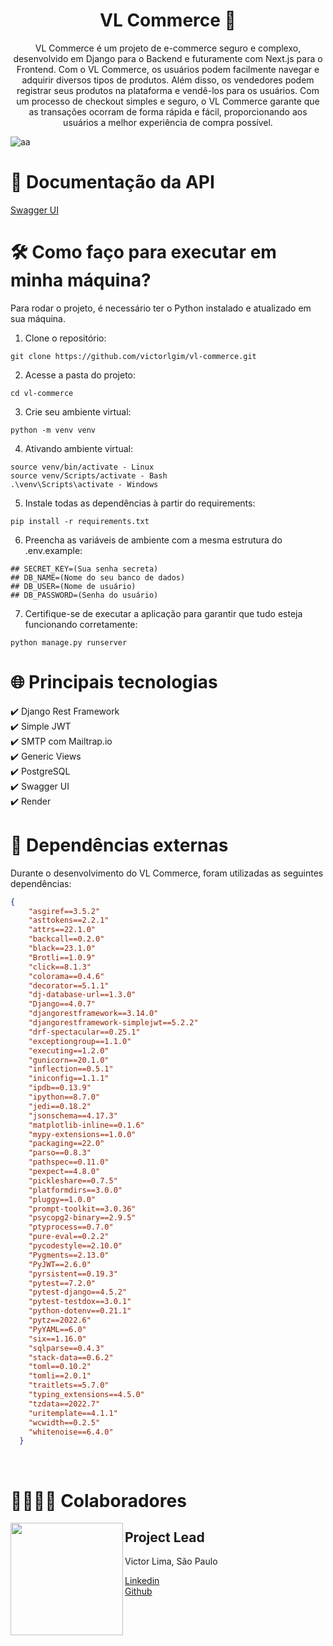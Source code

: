 
<h1 align="center">
  VL Commerce 🛒
</h1>

<p align = "center">
VL Commerce é um projeto de e-commerce seguro e complexo, desenvolvido em Django para o Backend e futuramente com Next.js para o Frontend. Com o VL Commerce, os usuários podem facilmente navegar e adquirir diversos tipos de produtos. Além disso, os vendedores podem registrar seus produtos na plataforma e vendê-los para os usuários. Com um processo de checkout simples e seguro, o VL Commerce garante que as transações ocorram de forma rápida e fácil, proporcionando aos usuários a melhor experiência de compra possível.
</p>

![aa](https://user-images.githubusercontent.com/109770689/237012074-c2fc8647-2a39-4b9f-9e0e-49bdb051ec9d.jpg)

# 📁 Documentação da API

[Swagger UI](https://vlcommerce.onrender.com/api/docs/swagger-ui/)

# 🛠️ Como faço para executar em minha máquina?

Para rodar o projeto, é necessário ter o Python instalado e atualizado em sua máquina.

1. Clone o repositório:
```  
git clone https://github.com/victorlgim/vl-commerce.git
```

2. Acesse a pasta do projeto:
```  
cd vl-commerce
```

3. Crie seu ambiente virtual:
```  
python -m venv venv
```

4. Ativando ambiente virtual:
```  
source venv/bin/activate - Linux
source venv/Scripts/activate - Bash
.\venv\Scripts\activate - Windows
```

5. Instale todas as dependências à partir do requirements:
```  
pip install -r requirements.txt 
```

6. Preencha as variáveis de ambiente com a mesma estrutura do .env.example:
```  
## SECRET_KEY=(Sua senha secreta)
## DB_NAME=(Nome do seu banco de dados)
## DB_USER=(Nome de usuário)
## DB_PASSWORD=(Senha do usuário)
```

7. Certifique-se de executar a aplicação para garantir que tudo esteja funcionando corretamente:
```  
python manage.py runserver
```


# 🌐 Principais tecnologias

✔️ Django Rest Framework <br>
✔️ Simple JWT <br>
✔️ SMTP com Mailtrap.io <br>
✔️ Generic Views <br>
✔️ PostgreSQL <br>
✔️ Swagger UI <br>
✔️ Render <br>


# 🔔 Dependências externas

Durante o desenvolvimento do VL Commerce, foram utilizadas as seguintes dependências:

```json
{
    "asgiref==3.5.2"
    "asttokens==2.2.1"
    "attrs==22.1.0"
    "backcall==0.2.0"
    "black==23.1.0"
    "Brotli==1.0.9"
    "click==8.1.3"
    "colorama==0.4.6"
    "decorator==5.1.1"
    "dj-database-url==1.3.0"
    "Django==4.0.7"
    "djangorestframework==3.14.0"
    "djangorestframework-simplejwt==5.2.2"
    "drf-spectacular==0.25.1"
    "exceptiongroup==1.1.0"
    "executing==1.2.0"
    "gunicorn==20.1.0"
    "inflection==0.5.1"
    "iniconfig==1.1.1"
    "ipdb==0.13.9"
    "ipython==8.7.0"
    "jedi==0.18.2"
    "jsonschema==4.17.3"
    "matplotlib-inline==0.1.6"
    "mypy-extensions==1.0.0"
    "packaging==22.0"
    "parso==0.8.3"
    "pathspec==0.11.0"
    "pexpect==4.8.0"
    "pickleshare==0.7.5"
    "platformdirs==3.0.0"
    "pluggy==1.0.0"
    "prompt-toolkit==3.0.36"
    "psycopg2-binary==2.9.5"
    "ptyprocess==0.7.0"
    "pure-eval==0.2.2"
    "pycodestyle==2.10.0"
    "Pygments==2.13.0"
    "PyJWT==2.6.0"
    "pyrsistent==0.19.3"
    "pytest==7.2.0"
    "pytest-django==4.5.2"
    "pytest-testdox==3.0.1"
    "python-dotenv==0.21.1"
    "pytz==2022.6"
    "PyYAML==6.0"
    "six==1.16.0"
    "sqlparse==0.4.3"
    "stack-data==0.6.2"
    "toml==0.10.2"
    "tomli==2.0.1"
    "traitlets==5.7.0"
    "typing_extensions==4.5.0"
    "tzdata==2022.7"
    "uritemplate==4.1.1"
    "wcwidth==0.2.5"
    "whitenoise==6.4.0"
  }
```
<br>


# 👨‍👨‍👦‍👦 Colaboradores

<img align="left" width="180" src="https://ca.slack-edge.com/TQZR39SET-U03LP2TTUTZ-8ad150453df2-512" />
<h2>Project Lead</h2>
<p>Victor Lima, São Paulo</p>

[Linkedin](https://www.linkedin.com/in/vitor-lima/) <br>
[Github](https://github.com/victorglim)










